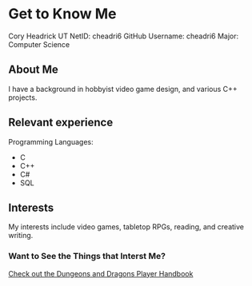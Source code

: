 
# Get to Know Me

Cory Headrick
UT NetID: cheadri6
GitHub Username: cheadri6
Major: Computer Science

## About Me

I have a background in hobbyist video game design, and various C++ projects.

## Relevant experience

Programming Languages:
+ C
+ C++
+ C#
+ SQL

## Interests

My interests include video games, tabletop RPGs, reading, and creative writing.

### Want to See the Things that Interst Me?

[Check out the Dungeons and Dragons Player Handbook](https://5e.tools/book.html#phb)
